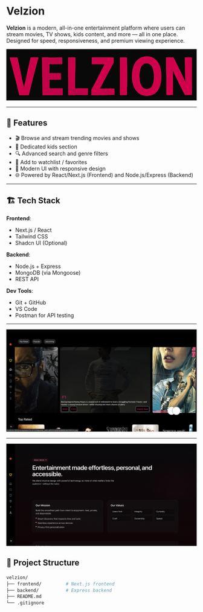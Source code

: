 # Velzion

**Velzion** is a modern, all-in-one entertainment platform where users can stream movies, TV shows, kids content, and more — all in one place. Designed for speed, responsiveness, and premium viewing experience.

![Velzion Banner](frontend/public/Velzion_brand.png) <!-- Optional: Add a banner image -->

---

## 🚀 Features

- 🎬 Browse and stream trending movies and shows
- 🧒 Dedicated kids section
- 🔍 Advanced search and genre filters
- 🖤 Add to watchlist / favorites
- 🎨 Modern UI with responsive design
- 🌐 Powered by React/Next.js (Frontend) and Node.js/Express (Backend)

---

## 🏗️ Tech Stack

**Frontend**:
- Next.js / React
- Tailwind CSS
- Shadcn UI (Optional)

**Backend**:
- Node.js + Express
- MongoDB (via Mongoose)
- REST API

**Dev Tools**:
- Git + GitHub
- VS Code
- Postman for API testing

---

![HOME_VELZION](frontend/public/velzion_home.png)

-----------

![ABOUT VELZION](frontend/public/about_velzion.png)

## 📁 Project Structure

```bash
velzion/
├── frontend/         # Next.js frontend
├── backend/          # Express backend
├── README.md
└── .gitignore

